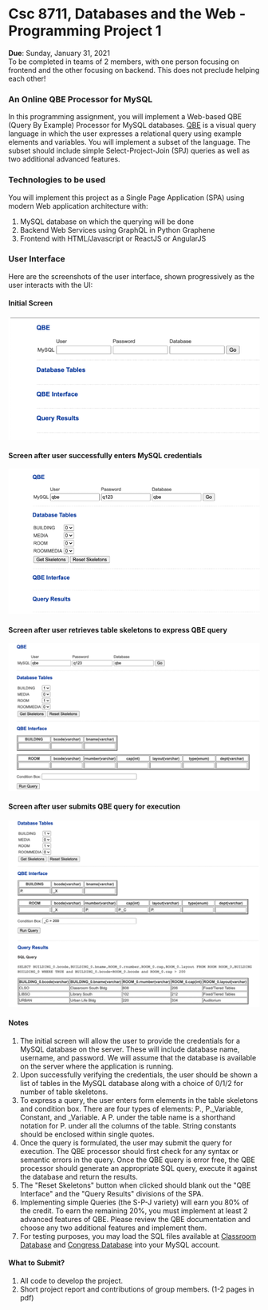 
# Csc 8711, Databases and the Web - Programming Project 1

**Due**: Sunday, January 31, 2021  
To be completed in teams of 2 members, with one person focusing on frontend and the other focusing on backend. This does not preclude helping each other!

### An Online QBE Processor for MySQL

In this programming assignment, you will implement a Web-based QBE (Query By Example) Processor for MySQL databases. [QBE](http://tinman.cs.gsu.edu/~raj/8711/sp21/p1/qbe.pdf) is a visual query language in which the user expresses a relational query using example elements and variables. You will implement a subset of the language. The subset should include simple Select-Project-Join (SPJ) queries as well as two additional advanced features.

### Technologies to be used

You will implement this project as a Single Page Application (SPA) using modern Web application architecture with:

1. MySQL database on which the querying will be done
2. Backend Web Services using GraphQL in Python Graphene
3. Frontend with HTML/Javascript or ReactJS or AngularJS

### User Interface

Here are the screenshots of the user interface, shown progressively as the user interacts with the UI:

#### Initial Screen
![](project_1/initial.PNG)

#### Screen after user successfully enters MySQL credentials

![](./second.PNG)

#### Screen after user retrieves table skeletons to express QBE query

![](./3.PNG)

#### Screen after user submits QBE query for execution

![](./4.PNG)

#### Notes

1. The initial screen will allow the user to provide the credentials for a MySQL database on the server. These will include database name, username, and password. We will assume that the database is available on the server where the application is running.
2. Upon successfully verifying the credentials, the user should be shown a list of tables in the MySQL database along with a choice of 0/1/2 for number of table skeletons.
3. To express a query, the user enters form elements in the table skeletons and condition box. There are four types of elements: P., P.\_Variable, Constant, and \_Variable. A P. under the table name is a shorthand notation for P. under all the columns of the table. String constants should be enclosed within single quotes.
4. Once the query is formulated, the user may submit the query for execution. The QBE processor should first check for any syntax or semantic errors in the query. Once the QBE query is error free, the QBE processor should generate an appropriate SQL query, execute it against the database and return the results.
5. The "Reset Skeletons" button when clicked should blank out the "QBE Interface" and the "Query Results" divisions of the SPA.
6. Implementing simple Queries (the S-P-J variety) will earn you 80% of the credit. To earn the remaining 20%, you must implement at least 2 advanced features of QBE. Please review the QBE documentation and choose any two additional features and implement them.
7. For testing purposes, you may load the SQL files available at [Classroom Database](http://tinman.cs.gsu.edu/~raj/h1000/f19/load-data/) and [Congress Database](http://tinman.cs.gsu.edu/~raj/8711/sp21/p1/congress-db) into your MySQL account.

#### What to Submit?

1. All code to develop the project.
2. Short project report and contributions of group members. (1-2 pages in pdf)
